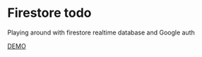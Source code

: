 # Firestore todo
Playing around with firestore realtime database and Google auth

[DEMO](https://goncy-firestore-todo.netlify.com/)

